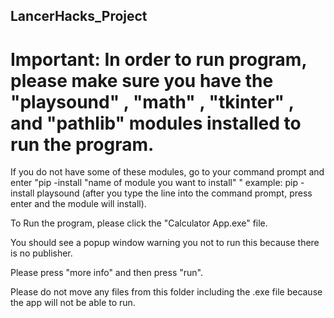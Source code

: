 ## LancerHacks_Project

# Important: In order to run program, please make sure you have the "playsound" , "math" , "tkinter" , and "pathlib" modules installed to run the program.

If you do not have some of these modules, go to your command prompt and enter "pip -install "name of module you want to install" " example: pip -install playsound (after you type the line into the command prompt, press enter and the module will install).

To Run the program, please click the "Calculator App.exe" file.

You should see a popup window warning you not to run this because there is no publisher.

Please press "more info" and then press "run".

Please do not move any files from this folder including the .exe file because the app will not be able to run.
